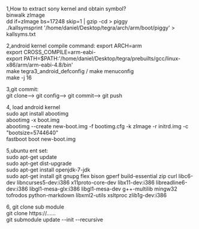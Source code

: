 1,How to extract sony kernel and obtain symbol?<br />
binwalk zImage<br />
dd if=zImage bs=17248 skip=1 | gzip -cd > piggy<br />
./kallsymsprint '/home/daniel/Desktop/tegra/arch/arm/boot/piggy' > kallsyms.txt<br />


2,android kernel compile command:
export ARCH=arm<br />
export CROSS_COMPILE=arm-eabi-<br />
export PATH=$PATH:'/home/daniel/Desktop/tegra/prebuilts/gcc/linux-x86/arm/arm-eabi-4.8/bin'<br />
make tegra3_android_defconfig  /  make menuconfig<br />
make -j 16<br />

3,git commit:<br />
git clone--> git config--> git commit--> git push<br />

4, load android kernel<br />
sudo apt install abootimg<br />
abootimg -x boot.img<br />
abootimg --create new-boot.img -f bootimg.cfg -k zImage -r initrd.img -c "bootsize=5744640"<br />
fastboot boot new-boot.img <br />

5,ubuntu ent set:<br />
sudo apt-get update<br />
sudo apt-get dist-upgrade<br />
sudo apt-get install openjdk-7-jdk<br />
sudo apt-get install git gnupg flex bison gperf build-essential zip curl libc6-dev libncurses5-dev:i386 x11proto-core-dev libx11-dev:i386 libreadline6-dev:i386 libgl1-mesa-glx:i386 libgl1-mesa-dev g++-multilib mingw32 tofrodos python-markdown libxml2-utils xsltproc zlib1g-dev:i386


6, git clone sub module<br />
git clone https://......<br />
git submodule update --init --recursive<br />


